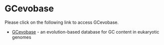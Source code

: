# GCevobase

Please click on the following link to access GCevobase.

* [GCevobase](http://ec2-52-25-17-30.us-west-2.compute.amazonaws.com/GCevobase/) - an evolution-based database for GC content in eukaryotic genomes


